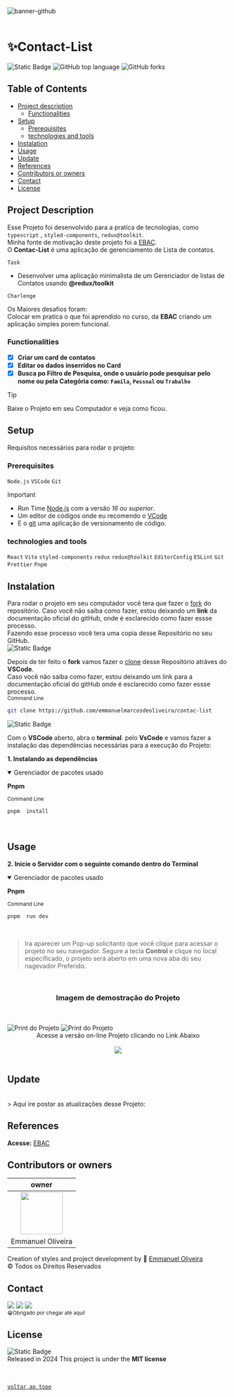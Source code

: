 <!-- Banner de Apresentação -->
 <img src="https://github.com/emmanuelmarcosdeoliveira/servidor-estatico/blob/main/github/emmanuelOliveira.gif" alt="banner-github">
<br>
<br>

<!-- Titulo do Projeto -->

# ✨Contact-List

<!-- Badges do Projeto -->

![Static Badge](https://img.shields.io/badge/--path?style=plastic&logo=react&logoColor=%2358C4DC&logoSize=auto&label=React&labelColor=%23000&color=%2358C4DC)
![GitHub top language](https://img.shields.io/github/languages/top/emmanuelmarcosdeoliveira/contac-list?style=plastic&labelColor=%23000)
![GitHub forks](https://img.shields.io/github/forks/emmanuelmarcosdeoliveira/js-slide-origamid?style=plastic&labelColor=%23000)

<!-- Menu -->

## Table of Contents

- [Project description](#project-description)
  - [Functionalities](#functionalities)
- [Setup](#setup)
  - [Prerequisites](#prerequisites)
  - [technologies and tools](#technologies-and-tools)
- [Instalation](#instalation)
- [Usage](#usage)
- [Update](#update)
- [References](#references)
- [Contributors or owners](#contributors-or-owners)
- [Contact](#contact)
- [License](#license)

<!-- Descriçào do Projeto -->

## Project Description

Esse Projeto foi desenvolvido para a pratíca de tecnologias, como `typescript` , `styled-components`, `redux@toolkit`.<br>
Minha fonte de motivação deste projeto foi a [EBAC](https://ebaconline.com.br/). <br>
O **Contac-List** é uma aplicação de gerenciamento de Lista de contatos. <br>

`Task`

- Desenvolver uma aplicação minimalista de um Gerenciador de listas de Contatos usando **@redux/toolkit**

`Charlenge`

Os Maiores desafios foram:<br>
Colocar em pratíca o que foi aprendido no curso, da **EBAC** criando um aplicação simples porem funcional.

### Functionalities

- [x] **Criar um card de contatos**
- [x] **Editar os dados inserridos no Card**
- [x] **Busca po Filtro de Pesquisa, onde o usuário pode pesquisar pelo nome ou pela Categória como: `Famila`, `Pessoal` ou `Trabalho`**<br>

> [!TIP]
>
> Baixe o Projeto em seu Computador e veja como ficou.

<!-- Setup do Projeto -->

## Setup

Requisitos necessários para rodar o projeto:<br>

<!-- ### Recommended IDE Setup

[VSCode](https://code.visualstudio.com/) + [Volar](https://marketplace.visualstudio.com/items?itemName=Vue.volar) (and disable Vetur) + [TypeScript Vue Plugin (Volar)](https://marketplace.visualstudio.com/items?itemName=Vue.vscode-typescript-vue-plugin). -->

### Prerequisites

>

`Node.js` `VSCode` `Git`

> [!IMPORTANT]
>
> - Run Time [Node.js](https://nodejs.org/en/) com a versão _16 ou superior_.<br>
> - Um editor de códigos onde eu recomendo o [VCode](https://code.visualstudio.com/)<br>
> - E o [git](https://git-scm.com/downloads) uma aplicação de versionamento de código.

<!-- > - Extensão do VSCode [**Live Server**](https://marketplace.visualstudio.com/items?itemName=ritwickdey.LiveServer) -->

### technologies and tools

`React` `Vite` `styled-components` `redux` `redux@toolkit` `EditorConfig` `ESLint` `Git`
`Prettier` `Pnpm`

<!-- Bagde dos Repositórios, Node.js Git e Vscode -->
<!-- <img src="https://img.shields.io/badge/Node.js-43853D?style=for-the-badge&logo=node.js&logoColor=white" alt="Node.js"/>
<img src="https://img.shields.io/badge/git-%23F05033.svg?style=for-the-badge&logo=git&logoColor=white" alt="VSCode"/>
<img src="https://img.shields.io/badge/Visual%20Studio%20Code-0078d7.svg?style=for-the-badge&logo=visual-studio-code&logoColor=white"/> -->

## Instalation

Para rodar o projeto em seu computador você tera que fazer o [fork](https://docs.github.com/pt/pull-requests/collaborating-with-pull-requests/working-with-forks/fork-a-repo) do repositório. Caso você não saiba como fazer, estou deixando um **link** da documentação oficial do gitHub, onde é esclarecido como fazer essse processo.<br> Fazendo esse processo você tera uma copia desse Repositório no seu GitHub.
<br>
<img alt="Static Badge" src="https://img.shields.io/badge/-path?style=social&logo=git&label=GitHub%20Docs&color=%23000">
<a href="https://docs.github.com/pt/pull-requests/collaborating-with-pull-requests/working-with-forks/fork-a-repo"></a>

Depois de ter feito o **fork** vamos fazer o [clone](https://docs.github.com/pt/repositories/creating-and-managing-repositories/cloning-a-repository) desse Repositório atráves do **VSCode**. </br>
Caso você não saiba como fazer, estou deixando um link para a documentação oficial do gitHub onde é esclarecido como fazer essse processo.
<br>
<sub>Command Line</sub>

```bash
git clone https://github.com/emmanuelmarcosdeoliveira/contac-list
```

<img alt="Static Badge" src="https://img.shields.io/badge/-path?style=social&logo=git&label=GitHub%20Docs&color=%23000">
<a href="https://docs.github.com/pt/repositories/creating-and-managing-repositories/cloning-a-repository"></a>

Com o **VSCode** aberto, abra o **terminal**. pelo **VsCode** e vamos fazer a instalação das dependências necessárias para a execução do Projeto:

**1. Instalando as dependências**<br>

 <details open>

<summary>Gerenciador de pacotes usado</summary>

**Pnpm**

</sdetais>

<sub>Command Line</sub>

```bash
pnpm  install
```

<!-- Bagde das Tecnologias-->

<!-- <div align='left'>
<img src="https://img.shields.io/badge/React-20232A?style=for-the-badge&logo=react&logoColor=61DAFB" alt="React"/>
<img src="https://img.shields.io/badge/TypeScript-007ACC?style=for-the-badge&logo=typescript&logoColor=white"/>
<img src="https://img.shields.io/badge/eslint-3A33D1?style=for-the-badge&logo=eslint&logoColor=white"/>
<img src="https://img.shields.io/badge/prettier-1A2C34?style=for-the-badge&logo=prettier&logoColor=F7BA3E"/>
<img src="https://img.shields.io/badge/styled--components-DB7093?style=for-the-badge&logo=styled-components&logoColor=white"/> -->
<br>

## Usage

**2. Inicie o Servidor com o seguinte comando dentro do Terminal**<br>

<details open>

<summary>Gerenciador de pacotes usado</summary>

**Pnpm**

</sdetais>

<sub>Command Line</sub>

```bash
pnpm  run dev
```

</br>

> Ira aparecer um Pop-up solicitanto que você clique para acessar o projeto no seu navegador.
> Segure a tecla <strong> Control </strong> e clique no local específicado, o projeto será aberto em uma nova aba do seu nagevador Preferido.

<br>
 <!-- Imagem de Demostração -->
<h3 align="center"> Imagem de demostração do Projeto</h3>

</br>
</br>

<img src="./src/public/tela-principal.png" alt="Print do Projeto"/>
<img src="./src/public/tela-cadastro.png" alt="Print do Projeto"/>

<!-- <h3 align="center">📽️project demonstration video</h3>
<br>
<p align="center">Video de Demostraçào</p>

https://github.com/emmanuelmarcosdeoliveira/animais-fantasticos/assets/116108389/660fb676-c9a6-4083-b28c-8e952eaa6345 -->

<br>
 <div align="center">
Acesse a versão on-line Projeto clicando no Link Abaixo
<br>
<br>
<a href="https://to-do-vue-xi-pink.vercel.app/">
<img src="https://img.shields.io/badge/Vercel-000000?style=for-the-badge&logo=vercel&logoColor=white"/></a>

</div>
<br>

## Update

<br> 
> Aqui ire postar as atualizações desse Projeto:

## References

**Acesse:** [EBAC](https://ebaconline.com.br/)

## Contributors or owners

|                                     owner                                     |
| :---------------------------------------------------------------------------: |
| <img height="96px" src="https://www.github.com/emmanuelmarcosdeoliveira.png"> |
|                               Emmanuel Oliveira                               |

Creation of styles and project development by 💖 [Emmanuel Oliveira](https://www.linkedin.com/feed/?trk=homepage-basic_sign-in-submit)<br>
&copy; Todos os Direitos Reservados

## Contact

<a href ="https://wa.me/5511968336094"><img src="https://img.shields.io/badge/WhatsApp-25D366?style=for-the-badge&logo=whatsapp&logoColor=white"></a>
<a href = "mailto:oliveira.devfullstack@gmail.com"><img src="https://img.shields.io/badge/-Gmail-%23333?style=for-the-badge&logo=gmail&logoColor=white" target="_blank"></a>
<a href="https://www.linkedin.com/in/oliveira-marcos-emmanuel?lipi=urn%3Ali%3Apage%3Ad_flagship3_profile_view_base_contact_details%3BUetG4s3ZT76Byt3XWdZ2Tg%3D%3D" target="_blank"><img src="https://img.shields.io/badge/-LinkedIn-%230077B5?style=for-the-badge&logo=linkedin&logoColor=white" target="_blank"></a><br>
<sub>😁Obrigado por chegar até aqui!<sub>

## License

![Static Badge](https://img.shields.io/badge/--path?style=plastic&logo=mit&logoSize=auto&label=license%20MIT&labelColor=%23555555&color=%2397CA00)<br>
Released in 2024 This project is under the **MIT license**<br>
<br>
<br>

[`voltar ao topo`](#-portfólio-github)
